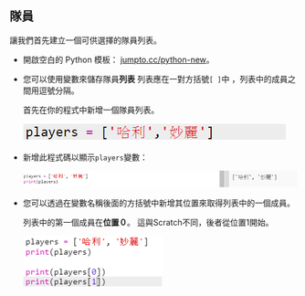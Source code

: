 ## 隊員

讓我們首先建立一個可供選擇的隊員列表。

+ 開啟空白的 Python 模板： <a href="http://jumpto.cc/python-new" target="_blank">jumpto.cc/python-new</a>。

+ 您可以使用變數來儲存隊員**列表** 列表應在一對方括號`[ ]`中 ，列表中的成員之間用逗號分隔。
    
    首先在你的程式中新增一個隊員列表。
    
    ![截圖](images/team-create-players.png)

+ 新增此程式碼以顯示`players`變數：
    
    ![截圖](images/team-print-players.png)

+ 您可以透過在變數名稱後面的方括號中新增其位置來取得列表中的一個成員。
    
    列表中的第一個成員在**位置０**。 這與Scratch不同，後者從位置1開始。
    
    ![截圖](images/team-print-players-index.png)
